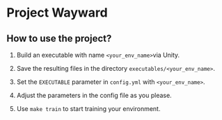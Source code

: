 # Project Wayward

## How to use the project?

1. Build an executable with name `<your_env_name>`via Unity.

2. Save the resulting files in the directory `executables/<your_env_name>`.

3. Set the `EXECUTABLE` parameter in `config.yml` with `<your_env_name>`.

4. Adjust the parameters in the config file as you please.

5. Use `make train` to start training your environment.
